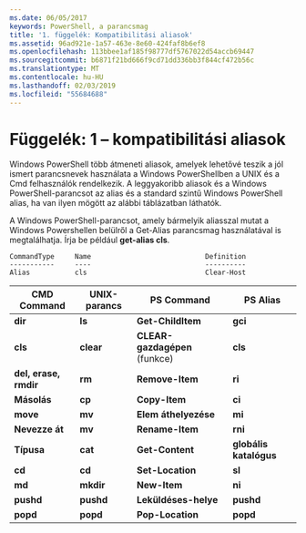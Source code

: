 ```yaml
---
ms.date: 06/05/2017
keywords: PowerShell, a parancsmag
title: '1. függelék: Kompatibilitási aliasok'
ms.assetid: 96ad921e-1a57-463e-8e60-424faf8b6ef8
ms.openlocfilehash: 113bbee1af185f98777df5767022d54accb69447
ms.sourcegitcommit: b6871f21bd666f9cd71dd336bb3f844cf472b56c
ms.translationtype: MT
ms.contentlocale: hu-HU
ms.lasthandoff: 02/03/2019
ms.locfileid: "55684688"
---
```

# <a name="appendix-1---compatibility-aliases"></a>Függelék: 1 – kompatibilitási aliasok

Windows PowerShell több átmeneti aliasok, amelyek lehetővé teszik a jól ismert parancsnevek használata a Windows PowerShellben a UNIX és a Cmd felhasználók rendelkezik. A leggyakoribb aliasok és a Windows PowerShell-parancsot az alias és a standard szintű Windows PowerShell alias, ha van ilyen mögött az alábbi táblázatban láthatók.

A Windows PowerShell-parancsot, amely bármelyik aliasszal mutat a Windows Powershellen belülről a Get-Alias parancsmag használatával is megtalálhatja. Írja be például **get-alias cls**.

```
CommandType     Name                            Definition
-----------     ----                            ----------
Alias           cls                             Clear-Host
```

|CMD Command|UNIX-parancs|PS Command|PS Alias|
|---------------|----------------|--------------|------------|
|**dir**|**ls**|**Get-ChildItem**|**gci**|
|**cls**|**clear**|**CLEAR-gazdagépen** (funkce)|**cls**|
|**del, erase, rmdir**|**rm**|**Remove-Item**|**ri**|
|**Másolás**|**cp**|**Copy-Item**|**ci**|
|**move**|**mv**|**Elem áthelyezése**|**mi**|
|**Nevezze át**|**mv**|**Rename-Item**|**rni**|
|**Típusa**|**cat**|**Get-Content**|**globális katalógus**|
|**cd**|**cd**|**Set-Location**|**sl**|
|**md**|**mkdir**|**New-Item**|**ni**|
|**pushd**|**pushd**|**Leküldéses-helye**|**pushd**|
|**popd**|**popd**|**Pop-Location**|**popd**|